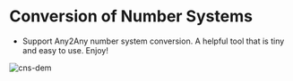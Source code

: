# Conversion of Number Systems
 
- Support Any2Any number system conversion. A helpful tool that is tiny and easy to use. Enjoy!

![cns-dem](http://git.oschina.net/uploads/images/2016/1018/171814_4163fda5_359863.jpeg "cns-demo")